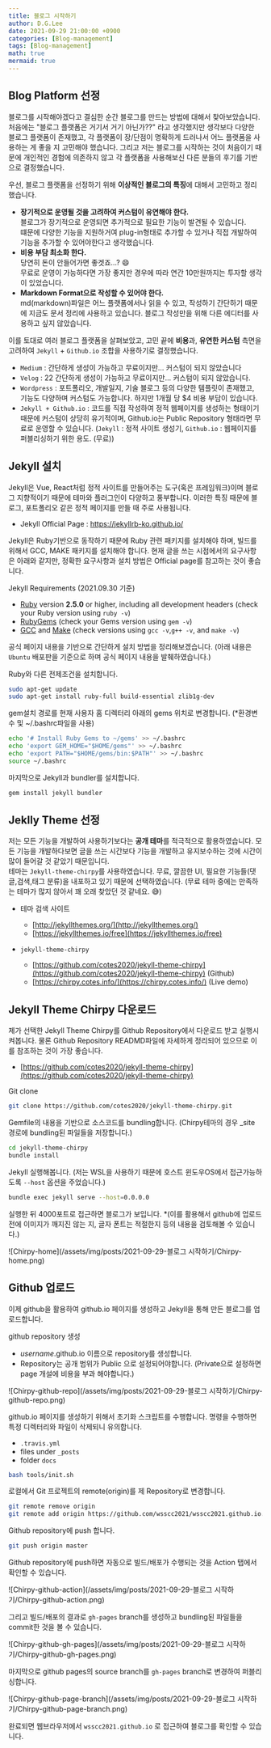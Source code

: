 ```yaml
---
title: 블로그 시작하기
author: D.G.Lee
date: 2021-09-29 21:00:00 +0900
categories: [Blog-management]
tags: [Blog-management]
math: true
mermaid: true
---
```


## Blog Platform 선정

블로그를 시작해야겠다고 결심한 순간 블로그를 만드는 방법에 대해서 찾아보았습니다. 처음에는 "블로그 플랫폼은 거기서 거기 아닌가??" 라고 생각했지만 생각보다 다양한 블로그 플랫폼이 존재했고, 각 플랫폼이 장/단점이 명확하게 드러나서 어느 플랫폼을 사용하는 게 좋을 지 고민해야 했습니다. 그리고 저는 블로그를 시작하는 것이 처음이기 때문에 개인적인 경험에 의존하지 않고 각 플랫폼을 사용해보신 다른 분들의 후기를 기반으로 결정했습니다.

우선, 블로그 플랫폼을 선정하기 위해 **이상적인 블로그의 특징**에 대해서 고민하고 정리했습니다.

- **장기적으로 운영될 것을 고려하여 커스텀이 유연해야 한다.**  
    블로그가 장기적으로 운영되면 추가적으로 필요한 기능이 발견될 수 있습니다.  
    떄문에 다양한 기능을 지원하거여 plug-in형태로 추가할 수 있거나 직접 개발하여 기능을 추가할 수 있어야한다고 생각했습니다.
- **비용 부담 최소화 한다.**  
    당연히 돈이 안들어가면 좋겟죠...? :smile:  
    무료로 운영이 가능하다면 가장 좋지만 경우에 따라 연간 10만원까지는 투자할 생각이 있었습니다.
- **Markdown Format으로 작성할 수 있어야 한다.**  
    md(markdown)파일은 어느 플랫폼에서나 읽을 수 있고, 작성하기 간단하기 때문에 지금도 문서 정리에 사용하고 있습니다. 블로그 작성만을 위해 다른 에디터를 사용하고 싶지 않았습니다.

이를 토대로 여러 블로그 플랫폼을 살펴보았고, 고민 끝에 **비용**과, **유연한 커스텀** 측면을 고려하여 `Jekyll` + `Github.io` 조합을 사용하기로 결정했습니다.

- `Medium` : 간단하게 생성이 가능하고 무료이지만... 커스텀이 되지 않았습니다
- `Velog` : 22 간단하게 생성이 가능하고 무료이지만... 커스텀이 되지 않았습니다.
- `Wordpress` : 포트폴리오, 개발일지, 기술 블로그 등의 다양한 템플릿이 존재했고, 기능도 다양하며 커스텀도 가능합니다. 하지만 1개월 당 $4 비용 부담이 있습니다.
- `Jekyll + Github.io` : 코드를 직접 작성하여 정적 웹페이지를 생성하는 형태이기 때문에 커스텀이 상당히 유기적이며, Github.io는 Public Repository 형태라면 무료로 운영할 수 있습니다. (`Jekyll` : 정적 사이트 생성기, `Github.io` : 웹페이지를 퍼블리싱하기 위한 용도. (무료))



## Jekyll 설치

Jekyll은 Vue, React처럼 정적 사이트를 만들어주는 도구(혹은 프레임워크)이며 블로그 지향적이기 때문에 테마와 플러그인이 다양하고 풍부합니다. 이러한 특징 때문에 블로그, 포트폴리오 같은 정적 페이지를 만들 때 주로 사용됩니다.

- Jekyll Official Page : https://jekyllrb-ko.github.io/

Jekyll은 Ruby기반으로 동작하기 때문에 Ruby 관련 패키지를 설치해야 하며, 빌드를 위해서 GCC, MAKE 패키지를 설치해야 합니다. 현재 글을 쓰는 시점에서의 요구사항은 아래와 같지만, 정확한 요구사항과 설치 방법은 Official page를 참고하는 것이 좋습니다.

Jekyll Requirements (2021.09.30 기준)

- [Ruby](https://www.ruby-lang.org/en/downloads/) version **2.5.0** or higher, including all development headers (check your Ruby version using `ruby -v`)
- [RubyGems](https://rubygems.org/pages/download) (check your Gems version using `gem -v`)
- [GCC](https://gcc.gnu.org/install/) and [Make](https://www.gnu.org/software/make/) (check versions using `gcc -v`,`g++ -v`, and `make -v`)



공식 페이지 내용을 기반으로 간단하게 설치 방법을 정리해보겠습니다. (아래 내용은 `Ubuntu` 배포판을 기준으로 하며 공식 페이지 내용을 발췌하였습니다.)

Ruby와 다른 전제조건을 설치합니다.

```bash
sudo apt-get update
sudo apt-get install ruby-full build-essential zlib1g-dev
```

gem설치 경로를 현재 사용자 홈 디렉터리 아래의 gems 위치로 변경합니다. (*환경변수 및 ~/.bashrc파일을 사용)

```bash
echo '# Install Ruby Gems to ~/gems' >> ~/.bashrc
echo 'export GEM_HOME="$HOME/gems"' >> ~/.bashrc
echo 'export PATH="$HOME/gems/bin:$PATH"' >> ~/.bashrc
source ~/.bashrc
```

마지막으로 Jekyll과 bundler를 설치합니다.

```bash
gem install jekyll bundler
```



## Jeklly Theme 선정

저는 모든 기능을 개발하여 사용하기보다는 **공개 테마**를 적극적으로 활용하였습니다. 모든 기능을 개발하다보면 글을 쓰는 시간보다 기능을 개발하고 유지보수하는 것에 시간이 많이 들어갈 것 같았기 때문입니다.  
테마는 `Jekyll-theme-chirpy`를 사용하였습니다. 무료, 깔끔한 UI, 필요한 기능들(댓글,검색,태그 분류)을 내포하고 있기 때문에 선택하였습니다. (무료 테마 중에는 만족하는 테마가 많지 않아서 꽤 오래 찾았던 것 같네요. :sweat_smile:)

- 테마 검색 사이트
    - [http://jekyllthemes.org/](http://jekyllthemes.org/)
    - [https://jekyllthemes.io/free](https://jekyllthemes.io/free)

- `jekyll-theme-chirpy`
    - [https://github.com/cotes2020/jekyll-theme-chirpy](https://github.com/cotes2020/jekyll-theme-chirpy) (Github)
    - [https://chirpy.cotes.info/](https://chirpy.cotes.info/) (Live demo)



## Jekyll Theme Chirpy 다운로드

제가 선택한 Jekyll Theme Chirpy를 Github Repository에서 다운로드 받고 실행시켜봅니다. 물론 Github Repository READMD파일에 자세하게 정리되어 있으므로 이를 참조하는 것이 가장 좋습니다.

- [https://github.com/cotes2020/jekyll-theme-chirpy](https://github.com/cotes2020/jekyll-theme-chirpy)

Git clone

```bash
git clone https://github.com/cotes2020/jekyll-theme-chirpy.git
```

Gemfile의 내용을 기반으로 소스코드를 bundling합니다. (Chirpy테마의 경우 _site 경로에 bundling된 파일들을 저장합니다.)

```bash
cd jekyll-theme-chirpy 
bundle install
```

Jekyll 실행해봅니다. (저는 WSL을 사용하기 때문에 호스트 윈도우OS에서 접근가능하도록 `--host` 옵션을 주었습니다.)

```bash
bundle exec jekyll serve --host=0.0.0.0
```

실행한 뒤 4000포트로 접근하면 블로그가 보입니다. *(이를 활용해서 github에 업로드 전에 이미지가 깨지진 않는 지, 글자 폰트는 적절한지 등의 내용을 검토해볼 수 있습니다.)

![Chirpy-home](/assets/img/posts/2021-09-29-블로그 시작하기/Chirpy-home.png)



## Github 업로드

이제 github을 활용하여 github.io 페이지를 생성하고 Jekyll을 통해 만든 블로그를 업로드합니다.

github repository 생성

- *username*.github.io 이름으로 repository를 생성합니다.
- Repository는 공개 범위가 Public 으로 설정되어야합니다. (Private으로 설정하면 page 개설에 비용을 부과 해야합니다.)

![Chirpy-github-repo](/assets/img/posts/2021-09-29-블로그 시작하기/Chirpy-github-repo.png)

github.io 페이지를 생성하기 위해서 초기화 스크립트를 수행합니다. 명령을 수행하면 특정 디렉터리와 파일이 삭제되니 유의합니다.

- `.travis.yml`
- files under `_posts`
- folder `docs`

```bash
bash tools/init.sh
```

로컬에서 Git 프로젝트의 remote(origin)를 제 Repository로 변경합니다.

```bash
git remote remove origin 
git remote add origin https://github.com/wsscc2021/wsscc2021.github.io.git
```

Github repository에 push 합니다.

```bash
git push origin master
```

Github repository에 push하면 자동으로 빌드/배포가 수행되는 것을 Action 탭에서 확인할 수 있습니다.

![Chirpy-github-action](/assets/img/posts/2021-09-29-블로그 시작하기/Chirpy-github-action.png)

그리고 빌드/배포의 결과로 `gh-pages` branch를 생성하고 bundling된 파일들을 commit한 것을 볼 수 있습니다.

![Chirpy-github-gh-pages](/assets/img/posts/2021-09-29-블로그 시작하기/Chirpy-github-gh-pages.png)

마지막으로 github pages의 source branch를 `gh-pages` branch로 변경하여 퍼블리싱합니다.

![Chirpy-github-page-branch](/assets/img/posts/2021-09-29-블로그 시작하기/Chirpy-github-page-branch.png)


완료되면 웹브라우저에서 `wsscc2021.github.io` 로 접근하여 블로그를 확인할 수 있습니다.